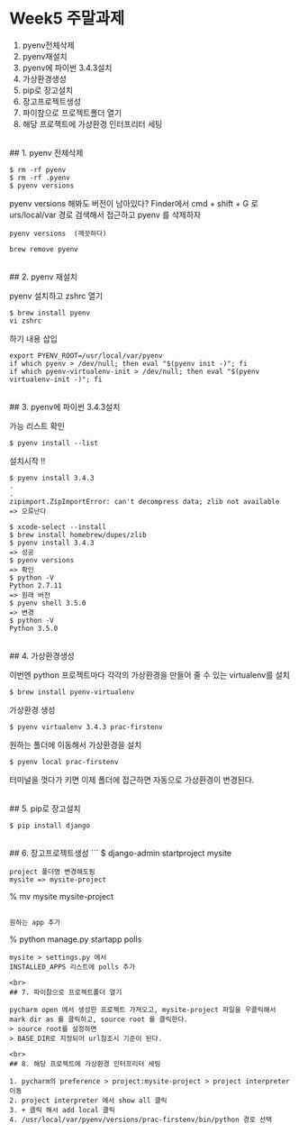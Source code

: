 # Week5 주말과제

1. pyenv전체삭제
2. pyenv재설치
3. pyenv에 파이썬 3.4.3설치
4. 가상환경생성
5. pip로 장고설치
6. 장고프로젝트생성
7. 파이참으로 프로젝트폴더 열기
8. 해당 프로젝트에 가상환경 인터프리터 세팅

<br>
## 1. pyenv 전체삭제

```
$ rm -rf pyenv
$ rm -rf .pyenv
$ pyenv versions

```

pyenv versions 해봐도 버전이 남아있다?
Finder에서 cmd + shift + G 로 urs/local/var 경로 검색해서 접근하고 pyenv 를 삭제하자

```
pyenv versions  (깨끗하다)

brew remove pyenv

```
<br>
## 2. pyenv 재설치

pyenv 설치하고 zshrc 열기

``` 
$ brew install pyenv
vi zshrc
```

하기 내용 삽입

```
export PYENV_ROOT=/usr/local/var/pyenv
if which pyenv > /dev/null; then eval "$(pyenv init -)"; fi
if which pyenv-virtualenv-init > /dev/null; then eval "$(pyenv virtualenv-init -)"; fi

```
<br>
## 3. pyenv에 파이썬 3.4.3설치

가능 리스트 확인

``` 
$ pyenv install --list 

```
설치시작 !!

```
$ pyenv install 3.4.3
.
.
zipimport.ZipImportError: can't decompress data; zlib not available
=> 오류난다

$ xcode-select --install
$ brew install homebrew/dupes/zlib
$ pyenv install 3.4.3
=> 성공
$ pyenv versions
=> 확인
$ python -V
Python 2.7.11
=> 원래 버전
$ pyenv shell 3.5.0
=> 변경
$ python -V
Python 3.5.0

```

<br>
## 4. 가상환경생성

이번엔 python 프로젝트마다 각각의 가상환경을 만들어 줄 수 있는 virtualenv를 설치

```
$ brew install pyenv-virtualenv

```
가상환경 생성

```
$ pyenv virtualenv 3.4.3 prac-firstenv
```
원하는 폴더에 이동해서 가상환경을 설치

```
$ pyenv local prac-firstenv

```
터미널을 껏다가 키면 이제 폴더에 접근하면 자동으로 가상환경이 변경된다.

<br>
## 5. pip로 장고설치

```
$ pip install django
```
<br>
## 6. 장고프로젝트생성
```
$ django-admin startproject mysite

```
project 폴더명 변경해도됨
mysite => mysite-project

```
% mv mysite mysite-project
```

원하는 app 추가

```
% python manage.py startapp polls

```
mysite > settings.py 에서
INSTALLED_APPS 리스트에 polls 추가

<br>
## 7. 파이참으로 프로젝트폴더 열기

pycharm open 에서 생성한 프로젝트 가져오고, mysite-project 파일을 우클릭해서 mark dir as 를 클릭하고, source root 를 클릭한다.
> source root를 설정하면
> BASE_DIR로 지정되어 url참조시 기준이 된다.

<br>
## 8. 해당 프로젝트에 가상환경 인터프리터 세팅

1. pycharm의 preference > project:mysite-project > project interpreter 이동
2. project interpreter 에서 show all 클릭
3. + 클릭 해서 add local 클릭
4. /usr/local/var/pyenv/versions/prac-firstenv/bin/python 경로 선택
